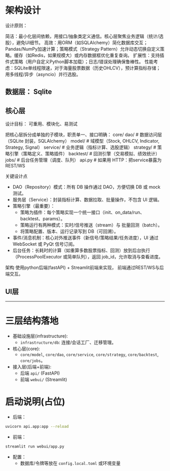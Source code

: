 # 架构设计
设计原则：

简洁：最小化层间依赖，用接口/抽象类定义通信。核心层聚焦业务逻辑（统计/选股），避免UI细节。
高效：用ORM（如SQLAlchemy）简化数据库交互；Pandas/NumPy加速计算；策略模式（Strategy Pattern）允许动态切换自定义策略。缓存（如Redis，如果规模大）或内存数据框优化重复查询。
扩展性：支持插件式策略（用户自定义Python脚本加载）；日志/错误处理确保鲁棒性。
性能考虑：SQLite单线程限速，对于海量股票数据（历史OHLCV），预计算指标存储；用多线程/异步（asyncio）并行选股。
## 数据层： Sqlite
## 核心层
设计目标： 可重用、模块化、易测试

把核心层拆分成单独的子模块，职责单一、接口明确：
core/
  dao/                # 数据访问层（SQLite 封装，SQLAlchemy）
  model/              # 域模型（Stock, OHLCV, Indicator, Strategy, Signal）
  service/            # 业务逻辑（指标计算、选股逻辑）
  strategy/           # 策略引擎（策略定义、策略插件）
  backtest/           # 回测引擎（交易模拟、绩效统计）
  jobs/               # 后台任务管理（调度、队列）
  api.py              # 如果用 HTTP：把service暴露为 REST/WS

关键设计点

* DAO（Repository）模式：所有 DB 操作通过 DAO，方便切换 DB 或 mock 测试。
* 服务层（Service）：封装指标计算、数据拉取、批量操作，不包含 UI 逻辑。
* 策略引擎（最重要）：
  * 策略为插件：每个策略实现一个统一接口（init、on_data/run、backtest、params）。
  * 策略运行有两种模式：实时/信号推送（stream）与 批量回测（batch）。
  * 将策略配置、版本、运行记录写到 DB（可回溯）。
* 事件/消息机制：核心对外推送事件（新信号/策略结果/任务进度），UI 通过 WebSocket 或 PyQt 信号订阅。
* 后台任务：长耗时的计算（如重算多数股票指标、回测）放到后台执行（ProcessPoolExecutor 或简单队列），返回 job_id，允许取消与查看进度。

架构
使用python后端(fastAPI) + Streamlit前端来实现， 前端通过REST/WS与后端交互。
## UI层


---

# 三层结构落地

- 基础设施层(infrastructure):
  - `infrastructure/db`: 连接/会话工厂、迁移管理。
- 核心层(core):
  - `core/model`, `core/dao`, `core/service`, `core/strategy`, `core/backtest`, `core/jobs`。
- 接入层(后端+前端):
  - 后端 `api/` (FastAPI)
  - 前端 `webui/` (Streamlit)

# 启动说明(占位)

- 后端：
```bash
uvicorn api.app:app --reload
```

- 前端：
```bash
streamlit run webui/app.py
```

- 配置：
  - 数据库/令牌等放在 `config.local.toml` 或环境变量

